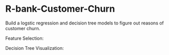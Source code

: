 # R-bank-Customer-Churn

Build a logstic regression and decision tree models to figure out reasons of customer churn.

Feature Selection:

Decision Tree Visualization:
